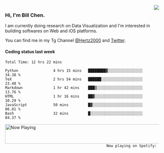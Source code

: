 <img  align="right" src="https://github-readme-stats.vercel.app/api?username=BillChen2k&show_icons=false&count_private=true&hide_title=true">

### Hi, I'm Bill Chen.

I am currently doing research on Data Visualization and I'm interested in building softwares on Web and iOS platforms.

You can find me in my Tg Channel [@Hertz2000](https://t.me/Hertz2000) and [Twitter](https://twitter.com/billchen2k).

#### Coding status last week

<!--START_SECTION:waka-->

```text
Total Time: 12 hrs 22 mins

Python                4 hrs 15 mins   ████████▓░░░░░░░░░░░░░░░░   34.38 %
TeX                   2 hrs 54 mins   ██████░░░░░░░░░░░░░░░░░░░   23.48 %
Markdown              1 hr 42 mins    ███▒░░░░░░░░░░░░░░░░░░░░░   13.76 %
HTML                  1 hr 16 mins    ██▓░░░░░░░░░░░░░░░░░░░░░░   10.29 %
JavaScript            50 mins         █▓░░░░░░░░░░░░░░░░░░░░░░░   06.81 %
Bash                  32 mins         █░░░░░░░░░░░░░░░░░░░░░░░░   04.37 %
```

<!--END_SECTION:waka-->


<div>
<a href="https://spotify-now-playing.billchen2k.vercel.app/now-playing?open">
   <img align="right" src="https://spotify-now-playing.billchen2k.vercel.app/now-playing" width="540" height="64" alt="Now Playing">
</a>
</div>

<div>
<p align="right"><code>Now playing on Spotify: </code></p>
</div>

<!--
**BillChen2K/BillChen2K** is a ✨ _special_ ✨ repository because its `README.md` (this file) appears on your GitHub profile.

Here are some ideas to get you started:

- 🔭 I’m currently working on ...
- 🌱 I’m currently learning ...
- 👯 I’m looking to collaborate on ...
- 🤔 I’m looking for help with ...
- 💬 Ask me about ...
- 📫 How to reach me: ...
- 😄 Pronouns: ...
- ⚡ Fun fact: ...
-->
